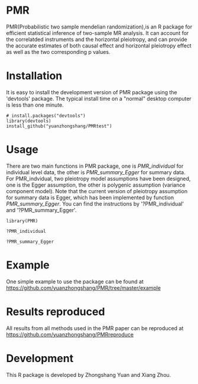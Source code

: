 # PMR

PMR(Probabilistic two sample mendelian randomization),is an R package for efficient statistical inference of two-sample MR analysis. It can account for the correlatded instruments and the horizontal pleiotropy, and can provide the
accurate estimates of both causal effect and horizontal pleiotropy effect as well as the two corresponding p values.

# Installation
It is easy to install the development version of PMR package using the 'devtools' package. The typical install time on a "normal" desktop computer is less than one minute.

```
# install.packages("devtools")
library(devtools)
install_github("yuanzhongshang/PMRtest")
```


# Usage
There are two main functions in PMR package, one is *PMR_individual* for individual level data, the other is *PMR_summary_Egger* for summary data.
For PMR_indvidual, two pleiotropy model assumptions have been designed, one is the Egger assumption, the other is polygenic assumption (variance component model). 
Note that the current version of pleiotropy assumption for summary data is Egger, which has been implemented by function *PMR_summary_Egger*. 
You can find the instructions by '?PMR_individual' and '?PMR_summary_Egger'. 
```
library(PMR)

?PMR_individual

?PMR_summary_Egger
```

# Example

One simple example to use the package can be found at https://github.com/yuanzhongshang/PMR/tree/master/example

# Results reproduced 

All results from all methods used in the PMR paper can be reproduced at https://github.com/yuanzhongshang/PMRreproduce

# Development
This R package is developed by Zhongshang Yuan and Xiang Zhou.

